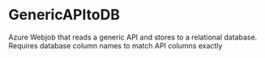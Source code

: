 # GenericAPItoDB
Azure Webjob that reads a generic API and stores to a relational database.  Requires database column names to match API columns exactly
